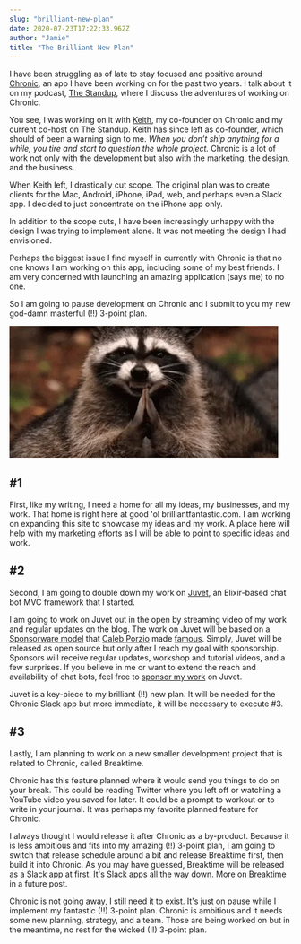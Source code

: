 ```yaml
---
slug: "brilliant-new-plan"
date: 2020-07-23T17:22:33.962Z
author: "Jamie"
title: "The Brilliant New Plan"
---
```


I have been struggling as of late to stay focused and positive around [Chronic](https://chronic.io), an app I have been working on for the past two years. I talk about it on my podcast, [The Standup](http://standup.fm), where I discuss the adventures of working on Chronic.

<!-- end -->

You see, I was working on it with [Keith](http://www.standup.fm/hosts/keiththomps), my co-founder on Chronic and my current co-host on The Standup. Keith has since left as co-founder, which should of been a warning sign to me. *When you don’t ship anything for a while, you tire and start to question the whole project.* Chronic is a lot of work not only with the development but also with the marketing, the design, and the business.

When Keith left, I drastically cut scope. The original plan was to create clients for the Mac, Android, iPhone, iPad, web, and perhaps even a Slack app. I decided to just concentrate on the iPhone app only.

In addition to the scope cuts, I have been increasingly unhappy with the design I was trying to implement alone. It was not meeting the design I had envisioned.

Perhaps the biggest issue I find myself in currently with Chronic is that no one knows I am working on this app, including some of my best friends. I am very concerned with launching an amazing application (says me) to no one.

So I am going to pause development on Chronic and I submit to you my new god-damn masterful (!!) 3-point plan.

![Racoon planning something menacing](./images/plan.webp)

## #1

First, like my writing, I need a home for all my ideas, my businesses, and my work. That home is right here at good 'ol brilliantfantastic.com. I am working on expanding this site to showcase my ideas and my work. A place here will help with my marketing efforts as I will be able to point to specific ideas and work.

## #2

Second, I am going to double down my work on [Juvet](https://juvet.io), an Elixir-based chat bot MVC framework that I started.

I am going to work on Juvet out in the open by streaming video of my work and regular updates on the blog. The work on Juvet will be based on a [Sponsorware model](https://github.com/sponsorware/docs) that [Caleb Porzio](https://twitter.com/calebporzio) made [famous](https://calebporzio.com/sponsorware). Simply, Juvet will be released as open source but only after I reach my goal with sponsorship. Sponsors will receive regular updates, workshop and tutorial videos, and a few surprises. If you believe in me or want to extend the reach and availability of chat bots, feel free to [sponsor my work](https://github.com/sponsors/jwright) on Juvet.

Juvet is a key-piece to my brilliant (!!) new plan. It will be needed for the Chronic Slack app but more immediate, it will be necessary to execute #3.

## #3

Lastly, I am planning to work on a new smaller development project that is related to Chronic, called Breaktime.

Chronic has this feature planned where it would send you things to do on your break. This could be reading Twitter where you left off or watching a YouTube video you saved for later. It could be a prompt to workout or to write in your journal. It was perhaps my favorite planned feature for Chronic.

I always thought I would release it after Chronic as a by-product. Because it is less ambitious and fits into my amazing (!!) 3-point plan, I am going to switch that release schedule around a bit and release Breaktime first, then build it into Chronic. As you may have guessed, Breaktime will be released as a Slack app at first. It's Slack apps all the way down. More on Breaktime in a future post.

Chronic is not going away, I still need it to exist. It's just on pause while I implement my fantastic (!!) 3-point plan. Chronic is ambitious and it needs some new planning, strategy, and a team. Those are being worked on but in the meantime, no rest for the wicked (!!) 3-point plan.
